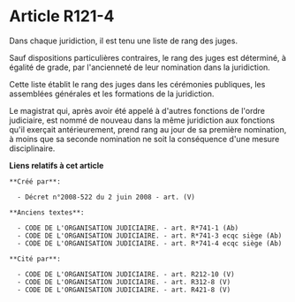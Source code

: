 # Article R121-4

Dans chaque juridiction, il est tenu une liste de rang des juges.

Sauf dispositions particulières contraires, le rang des juges est déterminé, à égalité de grade, par l'ancienneté de leur
nomination dans la juridiction.

Cette liste établit le rang des juges dans les cérémonies publiques, les assemblées générales et les formations de la
juridiction.

Le magistrat qui, après avoir été appelé à d'autres fonctions de l'ordre judiciaire, est nommé de nouveau dans la même
juridiction aux fonctions qu'il exerçait antérieurement, prend rang au jour de sa première nomination, à moins que sa seconde
nomination ne soit la conséquence d'une mesure disciplinaire.

**Liens relatifs à cet article**

	**Créé par**:

	  - Décret n°2008-522 du 2 juin 2008 - art. (V)

	**Anciens textes**:

	  - CODE DE L'ORGANISATION JUDICIAIRE. - art. R*741-1 (Ab)
	  - CODE DE L'ORGANISATION JUDICIAIRE. - art. R*741-3 ecqc siège (Ab)
	  - CODE DE L'ORGANISATION JUDICIAIRE. - art. R*741-4 ecqc siège (Ab)

	**Cité par**:

	  - CODE DE L'ORGANISATION JUDICIAIRE. - art. R212-10 (V)
	  - CODE DE L'ORGANISATION JUDICIAIRE. - art. R312-8 (V)
	  - CODE DE L'ORGANISATION JUDICIAIRE. - art. R421-8 (V)
